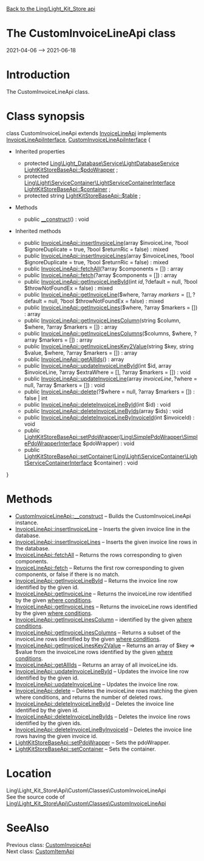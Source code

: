 [Back to the Ling/Light_Kit_Store api](https://github.com/lingtalfi/Light_Kit_Store/blob/master/doc/api/Ling/Light_Kit_Store.md)



The CustomInvoiceLineApi class
================
2021-04-06 --> 2021-06-18






Introduction
============

The CustomInvoiceLineApi class.



Class synopsis
==============


class <span class="pl-k">CustomInvoiceLineApi</span> extends [InvoiceLineApi](https://github.com/lingtalfi/Light_Kit_Store/blob/master/doc/api/Ling/Light_Kit_Store/Api/Generated/Classes/InvoiceLineApi.md) implements [InvoiceLineApiInterface](https://github.com/lingtalfi/Light_Kit_Store/blob/master/doc/api/Ling/Light_Kit_Store/Api/Generated/Interfaces/InvoiceLineApiInterface.md), [CustomInvoiceLineApiInterface](https://github.com/lingtalfi/Light_Kit_Store/blob/master/doc/api/Ling/Light_Kit_Store/Api/Custom/Interfaces/CustomInvoiceLineApiInterface.md) {

- Inherited properties
    - protected [Ling\Light_Database\Service\LightDatabaseService](https://github.com/lingtalfi/Light_Database/blob/master/doc/api/Ling/Light_Database/Service/LightDatabaseService.md) [LightKitStoreBaseApi::$pdoWrapper](#property-pdoWrapper) ;
    - protected [Ling\Light\ServiceContainer\LightServiceContainerInterface](https://github.com/lingtalfi/Light/blob/master/doc/api/Ling/Light/ServiceContainer/LightServiceContainerInterface.md) [LightKitStoreBaseApi::$container](#property-container) ;
    - protected string [LightKitStoreBaseApi::$table](#property-table) ;

- Methods
    - public [__construct](https://github.com/lingtalfi/Light_Kit_Store/blob/master/doc/api/Ling/Light_Kit_Store/Api/Custom/Classes/CustomInvoiceLineApi/__construct.md)() : void

- Inherited methods
    - public [InvoiceLineApi::insertInvoiceLine](https://github.com/lingtalfi/Light_Kit_Store/blob/master/doc/api/Ling/Light_Kit_Store/Api/Generated/Classes/InvoiceLineApi/insertInvoiceLine.md)(array $invoiceLine, ?bool $ignoreDuplicate = true, ?bool $returnRic = false) : mixed
    - public [InvoiceLineApi::insertInvoiceLines](https://github.com/lingtalfi/Light_Kit_Store/blob/master/doc/api/Ling/Light_Kit_Store/Api/Generated/Classes/InvoiceLineApi/insertInvoiceLines.md)(array $invoiceLines, ?bool $ignoreDuplicate = true, ?bool $returnRic = false) : mixed
    - public [InvoiceLineApi::fetchAll](https://github.com/lingtalfi/Light_Kit_Store/blob/master/doc/api/Ling/Light_Kit_Store/Api/Generated/Classes/InvoiceLineApi/fetchAll.md)(?array $components = []) : array
    - public [InvoiceLineApi::fetch](https://github.com/lingtalfi/Light_Kit_Store/blob/master/doc/api/Ling/Light_Kit_Store/Api/Generated/Classes/InvoiceLineApi/fetch.md)(?array $components = []) : array
    - public [InvoiceLineApi::getInvoiceLineById](https://github.com/lingtalfi/Light_Kit_Store/blob/master/doc/api/Ling/Light_Kit_Store/Api/Generated/Classes/InvoiceLineApi/getInvoiceLineById.md)(int $id, ?$default = null, ?bool $throwNotFoundEx = false) : mixed
    - public [InvoiceLineApi::getInvoiceLine](https://github.com/lingtalfi/Light_Kit_Store/blob/master/doc/api/Ling/Light_Kit_Store/Api/Generated/Classes/InvoiceLineApi/getInvoiceLine.md)($where, ?array $markers = [], ?$default = null, ?bool $throwNotFoundEx = false) : mixed
    - public [InvoiceLineApi::getInvoiceLines](https://github.com/lingtalfi/Light_Kit_Store/blob/master/doc/api/Ling/Light_Kit_Store/Api/Generated/Classes/InvoiceLineApi/getInvoiceLines.md)($where, ?array $markers = []) : array
    - public [InvoiceLineApi::getInvoiceLinesColumn](https://github.com/lingtalfi/Light_Kit_Store/blob/master/doc/api/Ling/Light_Kit_Store/Api/Generated/Classes/InvoiceLineApi/getInvoiceLinesColumn.md)(string $column, $where, ?array $markers = []) : array
    - public [InvoiceLineApi::getInvoiceLinesColumns](https://github.com/lingtalfi/Light_Kit_Store/blob/master/doc/api/Ling/Light_Kit_Store/Api/Generated/Classes/InvoiceLineApi/getInvoiceLinesColumns.md)($columns, $where, ?array $markers = []) : array
    - public [InvoiceLineApi::getInvoiceLinesKey2Value](https://github.com/lingtalfi/Light_Kit_Store/blob/master/doc/api/Ling/Light_Kit_Store/Api/Generated/Classes/InvoiceLineApi/getInvoiceLinesKey2Value.md)(string $key, string $value, $where, ?array $markers = []) : array
    - public [InvoiceLineApi::getAllIds](https://github.com/lingtalfi/Light_Kit_Store/blob/master/doc/api/Ling/Light_Kit_Store/Api/Generated/Classes/InvoiceLineApi/getAllIds.md)() : array
    - public [InvoiceLineApi::updateInvoiceLineById](https://github.com/lingtalfi/Light_Kit_Store/blob/master/doc/api/Ling/Light_Kit_Store/Api/Generated/Classes/InvoiceLineApi/updateInvoiceLineById.md)(int $id, array $invoiceLine, ?array $extraWhere = [], ?array $markers = []) : void
    - public [InvoiceLineApi::updateInvoiceLine](https://github.com/lingtalfi/Light_Kit_Store/blob/master/doc/api/Ling/Light_Kit_Store/Api/Generated/Classes/InvoiceLineApi/updateInvoiceLine.md)(array $invoiceLine, ?$where = null, ?array $markers = []) : void
    - public [InvoiceLineApi::delete](https://github.com/lingtalfi/Light_Kit_Store/blob/master/doc/api/Ling/Light_Kit_Store/Api/Generated/Classes/InvoiceLineApi/delete.md)(?$where = null, ?array $markers = []) : false | int
    - public [InvoiceLineApi::deleteInvoiceLineById](https://github.com/lingtalfi/Light_Kit_Store/blob/master/doc/api/Ling/Light_Kit_Store/Api/Generated/Classes/InvoiceLineApi/deleteInvoiceLineById.md)(int $id) : void
    - public [InvoiceLineApi::deleteInvoiceLineByIds](https://github.com/lingtalfi/Light_Kit_Store/blob/master/doc/api/Ling/Light_Kit_Store/Api/Generated/Classes/InvoiceLineApi/deleteInvoiceLineByIds.md)(array $ids) : void
    - public [InvoiceLineApi::deleteInvoiceLineByInvoiceId](https://github.com/lingtalfi/Light_Kit_Store/blob/master/doc/api/Ling/Light_Kit_Store/Api/Generated/Classes/InvoiceLineApi/deleteInvoiceLineByInvoiceId.md)(int $invoiceId) : void
    - public [LightKitStoreBaseApi::setPdoWrapper](https://github.com/lingtalfi/Light_Kit_Store/blob/master/doc/api/Ling/Light_Kit_Store/Api/Generated/Classes/LightKitStoreBaseApi/setPdoWrapper.md)([Ling\SimplePdoWrapper\SimplePdoWrapperInterface](https://github.com/lingtalfi/SimplePdoWrapper/blob/master/doc/api/Ling/SimplePdoWrapper/SimplePdoWrapperInterface.md) $pdoWrapper) : void
    - public [LightKitStoreBaseApi::setContainer](https://github.com/lingtalfi/Light_Kit_Store/blob/master/doc/api/Ling/Light_Kit_Store/Api/Generated/Classes/LightKitStoreBaseApi/setContainer.md)([Ling\Light\ServiceContainer\LightServiceContainerInterface](https://github.com/lingtalfi/Light/blob/master/doc/api/Ling/Light/ServiceContainer/LightServiceContainerInterface.md) $container) : void

}






Methods
==============

- [CustomInvoiceLineApi::__construct](https://github.com/lingtalfi/Light_Kit_Store/blob/master/doc/api/Ling/Light_Kit_Store/Api/Custom/Classes/CustomInvoiceLineApi/__construct.md) &ndash; Builds the CustomInvoiceLineApi instance.
- [InvoiceLineApi::insertInvoiceLine](https://github.com/lingtalfi/Light_Kit_Store/blob/master/doc/api/Ling/Light_Kit_Store/Api/Generated/Classes/InvoiceLineApi/insertInvoiceLine.md) &ndash; Inserts the given invoice line in the database.
- [InvoiceLineApi::insertInvoiceLines](https://github.com/lingtalfi/Light_Kit_Store/blob/master/doc/api/Ling/Light_Kit_Store/Api/Generated/Classes/InvoiceLineApi/insertInvoiceLines.md) &ndash; Inserts the given invoice line rows in the database.
- [InvoiceLineApi::fetchAll](https://github.com/lingtalfi/Light_Kit_Store/blob/master/doc/api/Ling/Light_Kit_Store/Api/Generated/Classes/InvoiceLineApi/fetchAll.md) &ndash; Returns the rows corresponding to given components.
- [InvoiceLineApi::fetch](https://github.com/lingtalfi/Light_Kit_Store/blob/master/doc/api/Ling/Light_Kit_Store/Api/Generated/Classes/InvoiceLineApi/fetch.md) &ndash; Returns the first row corresponding to given components, or false if there is no match.
- [InvoiceLineApi::getInvoiceLineById](https://github.com/lingtalfi/Light_Kit_Store/blob/master/doc/api/Ling/Light_Kit_Store/Api/Generated/Classes/InvoiceLineApi/getInvoiceLineById.md) &ndash; Returns the invoice line row identified by the given id.
- [InvoiceLineApi::getInvoiceLine](https://github.com/lingtalfi/Light_Kit_Store/blob/master/doc/api/Ling/Light_Kit_Store/Api/Generated/Classes/InvoiceLineApi/getInvoiceLine.md) &ndash; Returns the invoiceLine row identified by the given [where conditions](https://github.com/lingtalfi/SimplePdoWrapper#the-where-conditions).
- [InvoiceLineApi::getInvoiceLines](https://github.com/lingtalfi/Light_Kit_Store/blob/master/doc/api/Ling/Light_Kit_Store/Api/Generated/Classes/InvoiceLineApi/getInvoiceLines.md) &ndash; Returns the invoiceLine rows identified by the given [where conditions](https://github.com/lingtalfi/SimplePdoWrapper#the-where-conditions).
- [InvoiceLineApi::getInvoiceLinesColumn](https://github.com/lingtalfi/Light_Kit_Store/blob/master/doc/api/Ling/Light_Kit_Store/Api/Generated/Classes/InvoiceLineApi/getInvoiceLinesColumn.md) &ndash; identified by the given [where conditions](https://github.com/lingtalfi/SimplePdoWrapper#the-where-conditions).
- [InvoiceLineApi::getInvoiceLinesColumns](https://github.com/lingtalfi/Light_Kit_Store/blob/master/doc/api/Ling/Light_Kit_Store/Api/Generated/Classes/InvoiceLineApi/getInvoiceLinesColumns.md) &ndash; Returns a subset of the invoiceLine rows identified by the given [where conditions](https://github.com/lingtalfi/SimplePdoWrapper#the-where-conditions).
- [InvoiceLineApi::getInvoiceLinesKey2Value](https://github.com/lingtalfi/Light_Kit_Store/blob/master/doc/api/Ling/Light_Kit_Store/Api/Generated/Classes/InvoiceLineApi/getInvoiceLinesKey2Value.md) &ndash; Returns an array of $key => $value from the invoiceLine rows identified by the given [where conditions](https://github.com/lingtalfi/SimplePdoWrapper#the-where-conditions).
- [InvoiceLineApi::getAllIds](https://github.com/lingtalfi/Light_Kit_Store/blob/master/doc/api/Ling/Light_Kit_Store/Api/Generated/Classes/InvoiceLineApi/getAllIds.md) &ndash; Returns an array of all invoiceLine ids.
- [InvoiceLineApi::updateInvoiceLineById](https://github.com/lingtalfi/Light_Kit_Store/blob/master/doc/api/Ling/Light_Kit_Store/Api/Generated/Classes/InvoiceLineApi/updateInvoiceLineById.md) &ndash; Updates the invoice line row identified by the given id.
- [InvoiceLineApi::updateInvoiceLine](https://github.com/lingtalfi/Light_Kit_Store/blob/master/doc/api/Ling/Light_Kit_Store/Api/Generated/Classes/InvoiceLineApi/updateInvoiceLine.md) &ndash; Updates the invoice line row.
- [InvoiceLineApi::delete](https://github.com/lingtalfi/Light_Kit_Store/blob/master/doc/api/Ling/Light_Kit_Store/Api/Generated/Classes/InvoiceLineApi/delete.md) &ndash; Deletes the invoiceLine rows matching the given where conditions, and returns the number of deleted rows.
- [InvoiceLineApi::deleteInvoiceLineById](https://github.com/lingtalfi/Light_Kit_Store/blob/master/doc/api/Ling/Light_Kit_Store/Api/Generated/Classes/InvoiceLineApi/deleteInvoiceLineById.md) &ndash; Deletes the invoice line identified by the given id.
- [InvoiceLineApi::deleteInvoiceLineByIds](https://github.com/lingtalfi/Light_Kit_Store/blob/master/doc/api/Ling/Light_Kit_Store/Api/Generated/Classes/InvoiceLineApi/deleteInvoiceLineByIds.md) &ndash; Deletes the invoice line rows identified by the given ids.
- [InvoiceLineApi::deleteInvoiceLineByInvoiceId](https://github.com/lingtalfi/Light_Kit_Store/blob/master/doc/api/Ling/Light_Kit_Store/Api/Generated/Classes/InvoiceLineApi/deleteInvoiceLineByInvoiceId.md) &ndash; Deletes the invoice line rows having the given invoice id.
- [LightKitStoreBaseApi::setPdoWrapper](https://github.com/lingtalfi/Light_Kit_Store/blob/master/doc/api/Ling/Light_Kit_Store/Api/Generated/Classes/LightKitStoreBaseApi/setPdoWrapper.md) &ndash; Sets the pdoWrapper.
- [LightKitStoreBaseApi::setContainer](https://github.com/lingtalfi/Light_Kit_Store/blob/master/doc/api/Ling/Light_Kit_Store/Api/Generated/Classes/LightKitStoreBaseApi/setContainer.md) &ndash; Sets the container.





Location
=============
Ling\Light_Kit_Store\Api\Custom\Classes\CustomInvoiceLineApi<br>
See the source code of [Ling\Light_Kit_Store\Api\Custom\Classes\CustomInvoiceLineApi](https://github.com/lingtalfi/Light_Kit_Store/blob/master/Api/Custom/Classes/CustomInvoiceLineApi.php)



SeeAlso
==============
Previous class: [CustomInvoiceApi](https://github.com/lingtalfi/Light_Kit_Store/blob/master/doc/api/Ling/Light_Kit_Store/Api/Custom/Classes/CustomInvoiceApi.md)<br>Next class: [CustomItemApi](https://github.com/lingtalfi/Light_Kit_Store/blob/master/doc/api/Ling/Light_Kit_Store/Api/Custom/Classes/CustomItemApi.md)<br>
